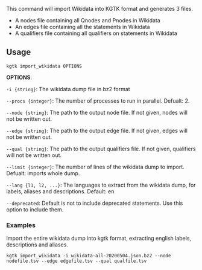 This command will import Wikidata into KGTK format and generates 3 files.

- A nodes file containing all Qnodes and Pnodes in Wikidata
- An edges file containing all the statements in Wikidata
- A qualifiers file containing all qualifiers on statements in Wikidata

## Usage
```
kgtk import_wikidata OPTIONS
```
**OPTIONS**: 

`-i {string}`: The wikidata dump file in bz2 format

`--procs {integer}`: The number of processes to run in parallel. Defualt: 2.

`--node {string}`: The path to the output node file. If not given, nodes will not be written out.

`--edge {string}`: The path to the output edge file. If not given, edges will not be written out.

`--qual {string}`: The path to the output qualifiers file. If not given, qualifiers will not be written out.

`--limit {integer}`: The number of lines of the wikidata dump to import. Defualt: imports whole dump.

`--lang {l1, l2, ...}`: The languages to extract from the wikidata dump, for labels, aliases and descriptions. Default: en

`--deprecated`: Default is not to include deprecated statements. Use this option to include them.

### Examples

Import the entire wikidata dump into kgtk format, extracting english labels, descriptions and aliases.

```
kgtk import_wikidata -i wikidata-all-20200504.json.bz2 --node nodefile.tsv --edge edgefile.tsv --qual qualfile.tsv 
```
